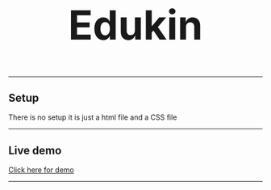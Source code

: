<h1 align="center" style="font-size:5rem; margin-top: 0"> Edukin </h1>
<hr>
<h2>Setup</h2>

<p>There is no setup it is just a html file and a CSS file</p>
<hr>
<h2>Live demo</h2>

[Click here for demo](https://otherlinux.github.io/edukin/)
<hr>


